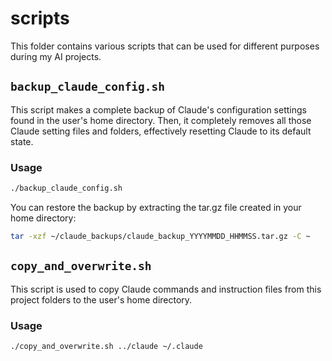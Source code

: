 # scripts

This folder contains various scripts that can be used for different purposes
during my AI projects.

## `backup_claude_config.sh`

This script makes a complete backup of Claude's configuration settings found
in the user's home directory. Then, it completely removes all those Claude
setting files and folders, effectively resetting Claude to its default state.

### Usage

```bash
./backup_claude_config.sh
```

You can restore the backup by extracting the tar.gz file created in your
home directory:

```bash
tar -xzf ~/claude_backups/claude_backup_YYYYMMDD_HHMMSS.tar.gz -C ~
```

## `copy_and_overwrite.sh`

This script is used to copy Claude commands and instruction files from this
project folders to the user's home directory.

### Usage

```bash
./copy_and_overwrite.sh ../claude ~/.claude
```
